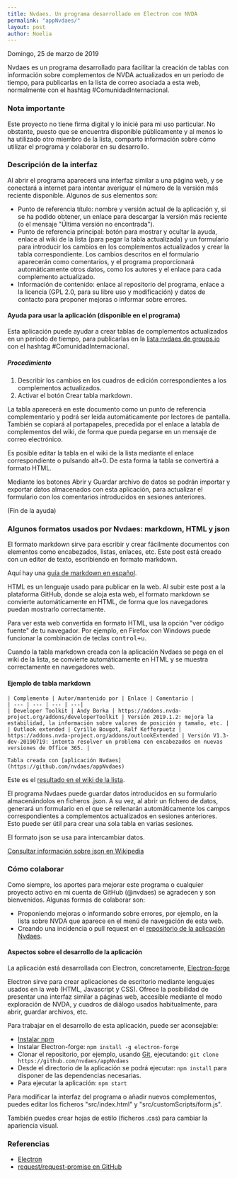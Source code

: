 ```yaml
---
title: Nvdaes. Un programa desarrollado en Electron con NVDA
permalink: "appNvdaes/"
layout: post
author: Noelia
---
```


<footer>Domingo, 25 de marzo de 2019</footer>

Nvdaes es un programa desarrollado para facilitar la creación de tablas con información sobre complementos de NVDA actualizados en un periodo de tiempo, para publicarlas en la lista de correo asociada a esta web, normalmente con el hashtag #ComunidadInternacional.

### **Nota importante** ###

Este proyecto no tiene firma digital y lo inicié para mi uso particular. No obstante, puesto que se encuentra disponible públicamente y al menos lo ha utilizado otro miembro de la lista, comparto información sobre cómo utilizar el programa y colaborar en su desarrollo.

### Descripción de la interfaz ###

Al abrir el programa aparecerá una interfaz similar a una página web, y se conectará a internet para intentar averiguar el número de la versión más reciente disponible. Algunos de sus elementos son:

- Punto de referencia título: nombre y versión actual de la aplicación y, si se ha podido obtener, un enlace para descargar la versión más reciente (o el mensaje "Última versión no encontrada").
- Punto de referencia principal: botón para mostrar y ocultar la ayuda, enlace al wiki de la lista (para pegar la tabla actualizada) y un formulario para introducir los cambios en los complementos actualizados y crear la tabla correspondiente. Los cambios descritos en el formulario aparecerán como comentarios, y el programa proporcionará automáticamente otros datos, como los autores y el enlace para cada complemento actualizado.
- Información de contenido: enlace al repositorio del programa, enlace a la licencia (GPL 2.0, para su libre uso y modificación) y datos de contacto para proponer mejoras o informar sobre errores.

#### Ayuda para usar la aplicación (disponible en el programa) ####

Esta aplicación puede ayudar a crear tablas de complementos actualizados en un periodo de tiempo, para publicarlas en la [lista nvdaes de groups.io](https://nvdaes.groups.io/g/lista) con el hashtag #ComunidadInternacional.

##### Procedimiento #####

1. Describir los cambios en los cuadros de edición correspondientes a los complementos actualizados.
2. Activar el botón Crear tabla markdown.

La tabla aparecerá en este documento como un punto de referencia complementario y podrá ser leída automáticamente por lectores de pantalla. También se copiará al portapapeles, precedida por el enlace a latabla de complementos del wiki, de forma que pueda pegarse en un mensaje de correo electrónico.

Es posible editar la tabla en el wiki de la lista mediante el enlace correspondiente o pulsando alt+0. De esta forma la tabla se convertirá a formato HTML.

Mediante los botones Abrir y Guardar archivo de datos se podrán importar y exportar datos almacenados con esta aplicación, para actualizar el formulario con los comentarios introducidos en sesiones anteriores.

(Fin de la ayuda)

### Algunos formatos usados por Nvdaes: markdown, HTML y json ###

El formato markdown sirve para escribir y crear fácilmente documentos con elementos como encabezados, listas, enlaces, etc. Este post está creado con un editor de texto, escribiendo en formato markdown.

Aquí hay una [guía de markdown en español](https://markdown.es/).

HTML es un lenguaje usado para publicar en la web. Al subir este post a la plataforma GitHub, donde se aloja esta web, el formato markdown se convierte automáticamente en HTML, de forma que los navegadores puedan mostrarlo correctamente.

Para ver esta web convertida en formato HTML, usa la opción "ver código fuente" de tu navegador. Por ejemplo, en Firefox con Windows puede funcionar la combinación de teclas <kbd>control+u</kbd>.

Cuando la tabla markdown creada con la aplicación Nvdaes se pega en el wiki de la lista, se convierte automáticamente en HTML y se muestra correctamente en navegadores web.

#### Ejemplo de tabla markdown ####

```
| Complemento | Autor/mantenido por | Enlace | Comentario |
| --- | --- | --- | ---|
| Developer Toolkit | Andy Borka | https://addons.nvda-project.org/addons/developerToolkit | Versión 2019.1.2: mejora la estabilidad, la información sobre valores de posición y tamaño, etc. |
| Outlook extended | Cyrille Bougot, Ralf Kefferpuetz | https://addons.nvda-project.org/addons/outlookExtended | Versión V1.3-dev-20190719: intenta resolver un problema con encabezados en nuevas versiones de Office 365. |

Tabla creada con [aplicación Nvdaes](https://github.com/nvdaes/appNvdaes)

```

Este es el [resultado en el wiki de la lista](https://nvdaes.groups.io/g/lista/wiki/Actualizaci%C3%B3n-de-complementos-%23ComunidadInternacional/58947).

El programa Nvdaes puede guardar datos introducidos en su formulario almacenándolos en ficheros .json. A su vez, al abrir un fichero de datos, generará un formulario en el que se rellenarán automáticamente los campos correspondientes a complementos actualizados en sesiones anteriores. Esto puede ser útil para crear una sola tabla en varias sesiones.

El formato json se usa para intercambiar datos.

[Consultar información sobre json en Wikipedia](https://es.wikipedia.org/wiki/JSON)

### Cómo colaborar ###

Como siempre, los aportes para mejorar este programa o cualquier proyecto activo en mi cuenta de GitHub (@nvdaes) se agradecen y son bienvenidos. Algunas formas de colaborar son:

- Proponiendo mejoras o informando sobre errores, por ejemplo, en la lista sobre NVDA que aparece en el menú de navegación de esta web.
- Creando una incidencia o pull request en el [repositorio de la aplicación Nvdaes](https://github.com/nvdaes/appNvdaes).

#### Aspectos sobre el desarrollo de la aplicación ####

La aplicación está desarrollada con Electron, concretamente, [Electron-forge](https://www.npmjs.com/package/electron-forge)

Electron sirve para crear aplicaciones de escritorio mediante lenguajes usados en la web (HTML, Javascript y CSS). Ofrece la posibilidad de presentar una interfaz similar a páginas web, accesible mediante el modo exploración de NVDA, y cuadros de diálogo usados habitualmente, para abrir, guardar archivos, etc.

Para trabajar en el desarrollo de esta aplicación, puede ser aconsejable:

- [Instalar npm](https://nodejs.org/en/)
- Instalar Electron-forge: `npm install -g electron-forge`
- Clonar el repositorio, por ejemplo, usando [Git](https://git-scm.com/), ejecutando: `git clone https://github.com/nvdaes/appNvdaes`
- Desde el directorio de la aplicación se podrá ejecutar: `npm install` para disponer de las dependencias necesarias.
- Para ejecutar la aplicación: `npm start`

Para modificar la interfaz del programa o añadir nuevos complementos, puedes editar los ficheros "src/index.html" y "src/customScripts/form.js".

También puedes crear hojas de estilo (ficheros .css) para cambiar la apariencia visual.

### Referencias ###

- [Electron](https://electronjs.org/)
- [request/request-promise en GitHub](https://github.com/request/request-promise)

